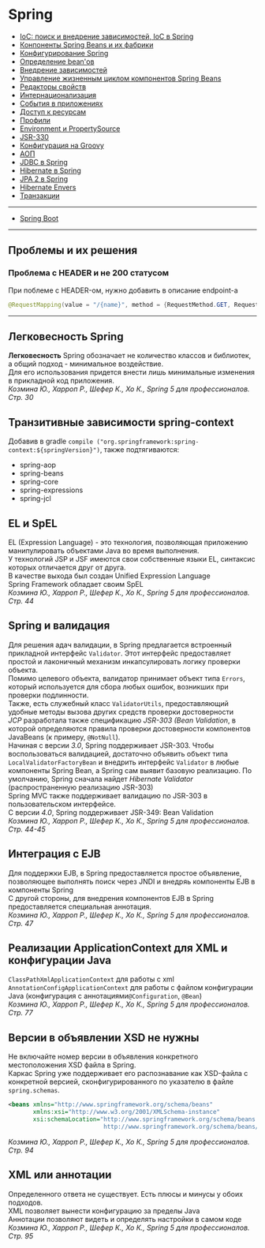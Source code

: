 # Spring
* [IoC: поиск и внедрение зависимостей, IoC в Spring](1.1.%20IoC%20-%20поиск%20и%20внедрение%20зависимостей,%20IoC%20в%20Spring/1.1.%20IoC%20-%20поиск%20и%20внедрение%20зависимостей,%20IoC%20в%20Spring.md)
* [Конпоненты Spring Beans и их фабрики](1.2.%20Конпоненты%20Spring%20Beans%20и%20их%20фабрики/1.2.%20Конпоненты%20Spring%20Beans%20и%20их%20фабрики.md)
* [Конфигурирование Spring](1.3.%20Конфигурирование%20Spring/1.3.%20Конфигурирование%20Spring.md)
* [Определение bean'ов](1.4.%20Определение%20bean-ов/1.4.%20Определение%20bean-ов.md)
* [Внедрение зависимостей](1.5.%20Внедрение%20зависимостей/1.5.%20Внедрение%20зависимостей.md)
* [Управление жизненным циклом компонентов Spring Beans](1.6.%20Управление%20жизненным%20циклом%20компонентов%20Spring%20Beans/1.6.%20Управление%20жизненным%20циклом%20компонентов%20Spring%20Beans.md)
* [Редакторы свойств](1.7.%20Редакторый%20свойств/1.7.%20Редакторый%20свойств.md)
* [Интернационализация](1.8.%20Интернационализация/1.8.%20Интернационализация.md)
* [События в приложениях](1.9.%20События%20в%20приложениях/1.9.%20События%20в%20приложениях.md)
* [Доступ к ресурсам](1.10.%20Доступ%20к%20ресурсам/1.10.%20Доступ%20к%20ресурсам.md)
* [Профили](1.11.%20Профили/1.11.%20Профили.md)
* [Environment и PropertySource](1.12.%20Environment%20и%20PropertySource/1.12.%20Environment%20и%20PropertySource.md)
* [JSR-330](1.13.%20JSR-330/1.13.%20JSR-330.md)
* [Конфигурация на Groovy](1.14.%20Конфигурация%20на%20Groovy/1.14.%20Конфигурация%20на%20Groovy.md)
* [АОП](1.15.%20АОП/1.15.%20АОП.md)
* [JDBC в Spring](1.16.%20JDBC%20в%20Spring/1.16.%20JDBC%20в%20Spring.md)
* [Hibernate в Spring](1.17.%20Hibernate%20в%20Spring/1.17.%20Hibernate%20в%20Spring.md)
* [JPA 2 в Spring](1.18.%20JPA%202%20в%20Spring/1.18.%20JPA%202%20в%20Spring.md)
* [Hibernate Envers](1.19.%20Hibernate%20Envers/1.19.%20Hibernate%20Envers.md)
* [Транзакции](1.20.%20Транзакции/1.20.%20Транзакции.md)

***

* [Spring Boot](1.100.%20Spring%20Boot/1.100.%20Spring%20Boot.md)

***

## Проблемы и их решения
### Проблема с HEADER и не 200 статусом
При поблеме с HEADER-ом, нужно добавить в описание endpoint-а
```java
@RequestMapping(value = "/{name}", method = {RequestMethod.GET, RequestMethod.HEAD, RequestMethod.PUT})
```

***

## Легковесность Spring
**Легковесность** Spring обозначает не количество классов и библиотек, а общий подход - минимальное воздействие.<br/>
Для его использования придется внести лишь минимальные изменения в прикладной код приложения.<br/>
_Козмина Ю., Харроп Р., Шефер К., Хо К., Spring 5 для профессионалов. Стр. 30_

## Транзитивные зависимости spring-context
Добавив в gradle `compile ("org.springframework:spring-context:${springVersion}")`, также подтягиваются:
* spring-aop
* spring-beans
* spring-core
* spring-expressions
* spring-jcl

## EL и SpEL
EL (Expression Language) - это технология, позволяющая приложению манипулировать объектами Java во время выполнения.<br/>
У технологий JSP и JSF имеются свои собственные языки EL, синтаксис которых отличается друг от друга.<br/>
В качестве выхода был создан Unified Expression Language<br/>
Spring Framework обладает своим SpEL<br/>
_Козмина Ю., Харроп Р., Шефер К., Хо К., Spring 5 для профессионалов. Стр. 44_

## Spring и валидация
Для решения адач валидации, в Spring предлагается встроенный прикладной интерфейс `Validator`. Этот интерфейс предоставляет простой и лаконичный механизм инкапсулировать логику проверки объекта.<br/>
Помимо целевого объекта, валидатор принимает объект типа `Errors`, который используется для сбора любых ошибок, возникших при проверки подлинности.<br/>
Также, есть служебный класс `ValidatorUtils`, предоставляющий удобные методы вызова других средств проверки достоверности<br/>
_JCP_ разработала также спецификацию *JSR-303 (Bean Validation*, в которой определяются правила проверки достоверности компонентов JavaBeans (к примеру, `@NotNull`).<br/>
Начиная с версии *3.0*, Spring поддерживает JSR-303. Чтобы воспользоваться валидацией, достаточно объявить объект типа `LocalValidatorFactoryBean` и внедрить интерфейс `Validator` в любые компоненты Spring Bean, а Spring сам выявит базовую реализацию. По умолчанию, Spring сначала найдет *Hibernate Validator* (распространенную реализацию JSR-303)<br/>
Spring MVC также поддерживает валидацию по JSR-303 в пользовательском интерфейсе.<br/>
С версии *4.0*, Spring поддерживает JSR-349: Bean Validation<br/>
_Козмина Ю., Харроп Р., Шефер К., Хо К., Spring 5 для профессионалов. Стр. 44-45_

## Интеграция с EJB
Для поддержки EJB, в Spring предоставляется простое объявление, позволяющее выполнять поиск через JNDI и внедряь компоненты EJB в компоненты Spring<br/>
С другой стороны, для внедрения компонентов EJB в Spring предоставляется специальная аннотация.<br/>
_Козмина Ю., Харроп Р., Шефер К., Хо К., Spring 5 для профессионалов. Стр. 47_

## Реализации ApplicationContext для XML и конфигурации Java
`ClassPathXmlApplicationContext` для работы с xml<br/>
`AnnotationConfigApplicationContext` для работы с файлом конфигурации Java (конфигурация с аннотациями`@Configuration`, `@Bean`)<br/>
_Козмина Ю., Харроп Р., Шефер К., Хо К., Spring 5 для профессионалов. Стр. 77_

## Версии в объявлении XSD не нужны
Не включайте номер версии в объявления конкретного местоположения XSD файла в Spring.<br/>
Каркас Spring уже поддерживает его распознавание как XSD-файла с конкретной версией, сконфигурированного по указателю в файле `spring.schemas`.
```xml
<beans xmlns="http://www.springframework.org/schema/beans"
       xmlns:xsi="http://www.w3.org/2001/XMLSchema-instance"
       xsi:schemaLocation="http://www.springframework.org/schema/beans
                           http://www.springframework.org/schema/beans/spring-beans.xsd">
```
_Козмина Ю., Харроп Р., Шефер К., Хо К., Spring 5 для профессионалов. Стр. 94_

## XML или аннотации
Определенного ответа не существует. Есть плюсы и минусы у обоих подходов.<br/>
XML позволяет вынести конфигурацию за пределы Java<br/>
Аннотации позволяют видеть и определять настройки в самом коде<br/>
_Козмина Ю., Харроп Р., Шефер К., Хо К., Spring 5 для профессионалов. Стр. 95_